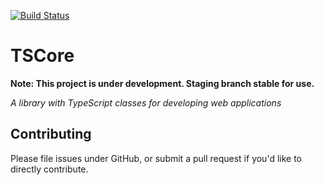 [![Build Status](https://travis-ci.org/angular/angular.svg?branch=master)](https://travis-ci.org/angular/angular) 

TSCore 
=========

**Note: This project is under development. Staging branch stable for use.**

*A library with TypeScript classes for developing web applications*

## Contributing ##
Please file issues under GitHub, or submit a pull request if you'd like to directly contribute.
